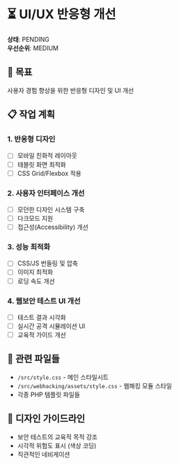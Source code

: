 # ⏳ UI/UX 반응형 개선

**상태**: PENDING  
**우선순위**: MEDIUM

## 🎯 목표
사용자 경험 향상을 위한 반응형 디자인 및 UI 개선

## 📋 작업 계획

### 1. 반응형 디자인
- [ ] 모바일 친화적 레이아웃
- [ ] 태블릿 화면 최적화
- [ ] CSS Grid/Flexbox 적용

### 2. 사용자 인터페이스 개선
- [ ] 모던한 디자인 시스템 구축
- [ ] 다크모드 지원
- [ ] 접근성(Accessibility) 개선

### 3. 성능 최적화
- [ ] CSS/JS 번들링 및 압축
- [ ] 이미지 최적화
- [ ] 로딩 속도 개선

### 4. 웹보안 테스트 UI 개선  
- [ ] 테스트 결과 시각화
- [ ] 실시간 공격 시뮬레이션 UI
- [ ] 교육적 가이드 개선

## 📁 관련 파일들
- `/src/style.css` - 메인 스타일시트
- `/src/webhacking/assets/style.css` - 웹해킹 모듈 스타일
- 각종 PHP 템플릿 파일들

## 🎨 디자인 가이드라인
- 보안 테스트의 교육적 목적 강조
- 시각적 위험도 표시 (색상 코딩)
- 직관적인 네비게이션